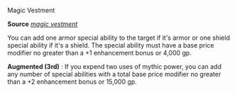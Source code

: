 Magic Vestment

**Source** [_magic vestment_](/pathfinderRPG/prd/spells/magicVestment.html#_magic-vestment)

You can add one armor special ability to the target if it's armor or one shield special ability if it's a shield. The special ability must have a base price modifier no greater than a +1 enhancement bonus or 4,000 gp.

**Augmented (3rd)** : If you expend two uses of mythic power, you can add any number of special abilities with a total base price modifier no greater than a +2 enhancement bonus or 15,000 gp.

